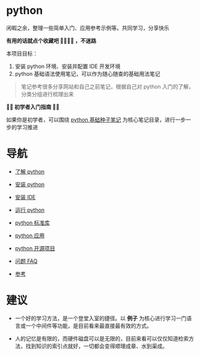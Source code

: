 # python

闲暇之余，整理一些简单入门、应用参考示例等。共同学习，分享快乐

**有用的话就点个收藏吧 🌟🌟🌟🌟 ，不迷路**

本项目目标：

1. 安装 python 环境、安装并配置 IDE 开发环境
2. python 基础语法使用笔记，可以作为随心随查的基础用法笔记

> 笔记参考很多分享网站和自己之前笔记，根据自己对 python 入门的了解，分类分组进行梳理出来

**🌟🌟 初学者入门指南 🌟🌟**

如果你是初学者，可以围绕 [python 基础种子笔记](./seed/) 为核心笔记目录，进行一步一步的学习推进

# 导航

- [了解 python](./introduction.md)
- [安装 python](./install/)
- [安装 IDE](./ide/)
- [运行 python](./run.md)

- [python 标准库](./site-packages/standard_lib/)
- [python 应用](./site-packages/app/)
- [python 开源项目](./opencode/)

- [问题 FAQ](./issue/)
- [参考](./reference.md)

# 建议

- 一个好的学习方法，是一个登堂入室的捷径。以 **例子** 为核心进行学习一门语言或一个中间件等功能，是目前看来最直接最有效的方式。

- 人的记忆是有限的，而硬件磁盘可以是无限的，目前来看可以仅仅知道检索方法，找到知识的索引点就好，一切都会变得顺理成章、水到渠成。
